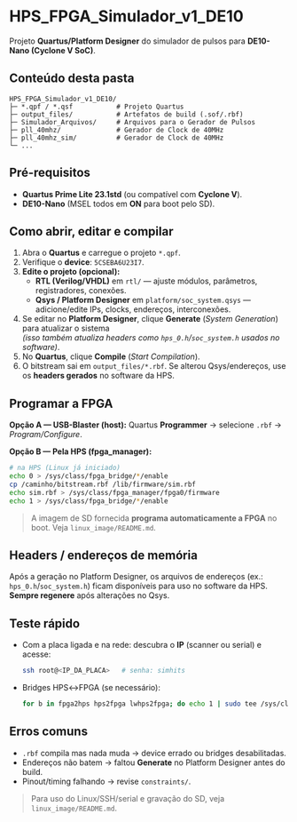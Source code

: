 # HPS_FPGA_Simulador_v1_DE10

Projeto **Quartus/Platform Designer** do simulador de pulsos para **DE10-Nano (Cyclone V SoC)**.

## Conteúdo desta pasta
```
HPS_FPGA_Simulador_v1_DE10/
├─ *.qpf / *.qsf           # Projeto Quartus
├─ output_files/           # Artefatos de build (.sof/.rbf)
├─ Simulador_Arquivos/     # Arquivos para o Gerador de Pulsos
├─ pll_40mhz/              # Gerador de Clock de 40MHz
├─ pll_40mhz_sim/          # Gerador de Clock de 40MHz
└─ ...
```

## Pré-requisitos
- **Quartus Prime Lite 23.1std** (ou compatível com **Cyclone V**).
- **DE10-Nano** (MSEL todos em **ON** para boot pelo SD).

## Como abrir, **editar** e compilar
1. Abra o **Quartus** e carregue o projeto `*.qpf`.
2. Verifique o **device**: `5CSEBA6U23I7`.
3. **Edite o projeto (opcional):**
   - **RTL (Verilog/VHDL)** em `rtl/` — ajuste módulos, parâmetros, registradores, conexões.
   - **Qsys / Platform Designer** em `platform/soc_system.qsys` — adicione/edite IPs, clocks, endereços, interconexões.
4. Se editar no **Platform Designer**, clique **Generate** (*System Generation*) para atualizar o sistema  
   *(isso também atualiza headers como `hps_0.h`/`soc_system.h` usados no software)*.
5. No **Quartus**, clique **Compile** (*Start Compilation*).
6. O bitstream sai em `output_files/*.rbf`. Se alterou Qsys/endereços, use os **headers gerados** no software da HPS.



## Programar a FPGA
**Opção A — USB-Blaster (host):** Quartus **Programmer** → selecione `.rbf` → *Program/Configure*.

**Opção B — Pela HPS (fpga_manager):**
```bash
# na HPS (Linux já iniciado)
echo 0 > /sys/class/fpga_bridge/*/enable
cp /caminho/bitstream.rbf /lib/firmware/sim.rbf
echo sim.rbf > /sys/class/fpga_manager/fpga0/firmware
echo 1 > /sys/class/fpga_bridge/*/enable
```

> A imagem de SD fornecida **programa automaticamente a FPGA** no boot. Veja `linux_image/README.md`.

## Headers / endereços de memória
Após a geração no Platform Designer, os arquivos de endereços (ex.: `hps_0.h`/`soc_system.h`) ficam disponíveis para uso no software da HPS. **Sempre regenere** após alterações no Qsys.

## Teste rápido
- Com a placa ligada e na rede: descubra o **IP** (scanner ou serial) e acesse:
  ```bash
  ssh root@<IP_DA_PLACA>   # senha: simhits
  ```
- Bridges HPS↔FPGA (se necessário):
  ```bash
  for b in fpga2hps hps2fpga lwhps2fpga; do echo 1 | sudo tee /sys/class/fpga_bridge/$b/enable; done
  ```

## Erros comuns
- `.rbf` compila mas nada muda → device errado ou bridges desabilitadas.
- Endereços não batem → faltou **Generate** no Platform Designer antes do build.
- Pinout/timing falhando → revise `constraints/`.

> Para uso do Linux/SSH/serial e gravação do SD, veja `linux_image/README.md`.

